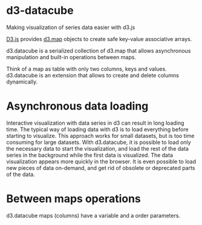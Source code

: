 d3-datacube
=========

Making visualization of series data easier with d3.js

[D3.js](http://d3js.org/) provides [d3.map](https://github.com/mbostock/d3/wiki/Arrays#maps) objects to create safe key-value associative arrays.

d3.datacube is a serialized collection of d3.map that allows asynchronous manipulation and built-in operations between maps.

Think of a map as table with only two columns, keys and values. d3.datacube is an extension that allows to create and delete columns dynamically.

# Asynchronous data loading

Interactive visualization with data series in d3 can result in long loading time. The typical way of loading data with d3 is to load everything before starting to visualize. This approach works for small datasets, but is too time consuming for large datasets. With d3.datacube, it is possible to load only the necessary data to start the visualization, and load the rest of the data series in the background while the first data is visualized. The data visualization appears more quickly in the browser. It is even possible to load new pieces of data on-demand, and get rid of obsolete or deprecated parts of the data.

# Between maps operations

d3.datacube maps (columns) have a variable and a order parameters. 